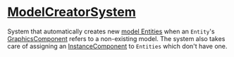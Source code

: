# [ModelCreatorSystem](ModelCreatorSystem.hpp)

System that automatically creates new [model Entities](../../components/data/ModelComponent.md) when an `Entity`'s [GraphicsComponent](../../components/data/GraphicsComponent.md) refers to a non-existing model. The system also takes care of assigning an [InstanceComponent](../../components/data/InstanceComponent.md) to `Entities` which don't have one.